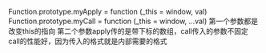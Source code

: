 Function.prototype.myApply = function (_this = window, val)
Function.prototype.myCall = function (_this = window, ...val)
第一个参数都是改变this的指向
第二个参数apply传的是带下标的数组，call传入的参数不固定
call的性能好，因为传入的格式就是内部需要的格式
